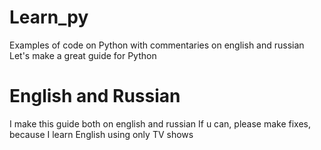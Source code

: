 # Learn_py
Examples of code on Python with commentaries on english and russian
Let's make a great guide for Python
# <h1>English and Russian</h1>
I make this guide both on english and russian
If u can, please make fixes, because I learn English using only TV shows
